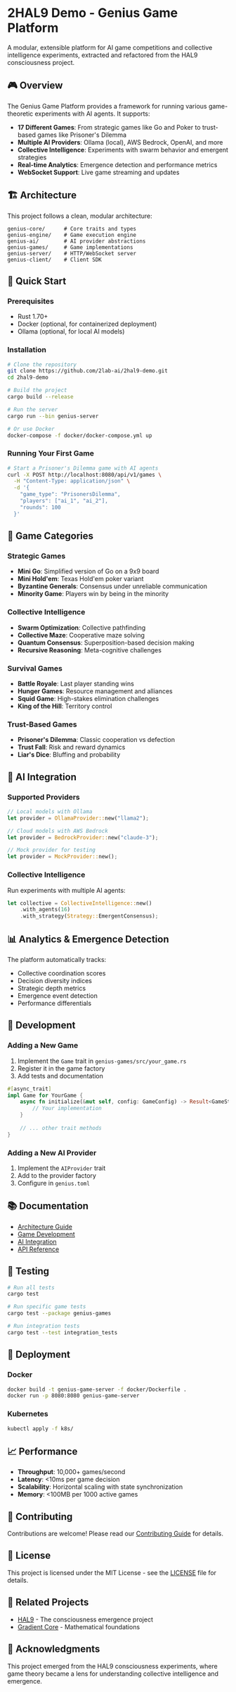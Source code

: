 # 2HAL9 Demo - Genius Game Platform

A modular, extensible platform for AI game competitions and collective intelligence experiments, extracted and refactored from the HAL9 consciousness project.

## 🎮 Overview

The Genius Game Platform provides a framework for running various game-theoretic experiments with AI agents. It supports:

- **17 Different Games**: From strategic games like Go and Poker to trust-based games like Prisoner's Dilemma
- **Multiple AI Providers**: Ollama (local), AWS Bedrock, OpenAI, and more
- **Collective Intelligence**: Experiments with swarm behavior and emergent strategies
- **Real-time Analytics**: Emergence detection and performance metrics
- **WebSocket Support**: Live game streaming and updates

## 🏗️ Architecture

This project follows a clean, modular architecture:

```
genius-core/      # Core traits and types
genius-engine/    # Game execution engine
genius-ai/        # AI provider abstractions
genius-games/     # Game implementations
genius-server/    # HTTP/WebSocket server
genius-client/    # Client SDK
```

## 🚀 Quick Start

### Prerequisites

- Rust 1.70+
- Docker (optional, for containerized deployment)
- Ollama (optional, for local AI models)

### Installation

```bash
# Clone the repository
git clone https://github.com/2lab-ai/2hal9-demo.git
cd 2hal9-demo

# Build the project
cargo build --release

# Run the server
cargo run --bin genius-server

# Or use Docker
docker-compose -f docker/docker-compose.yml up
```

### Running Your First Game

```bash
# Start a Prisoner's Dilemma game with AI agents
curl -X POST http://localhost:8080/api/v1/games \
  -H "Content-Type: application/json" \
  -d '{
    "game_type": "PrisonersDilemma",
    "players": ["ai_1", "ai_2"],
    "rounds": 100
  }'
```

## 🎯 Game Categories

### Strategic Games
- **Mini Go**: Simplified version of Go on a 9x9 board
- **Mini Hold'em**: Texas Hold'em poker variant
- **Byzantine Generals**: Consensus under unreliable communication
- **Minority Game**: Players win by being in the minority

### Collective Intelligence
- **Swarm Optimization**: Collective pathfinding
- **Collective Maze**: Cooperative maze solving
- **Quantum Consensus**: Superposition-based decision making
- **Recursive Reasoning**: Meta-cognitive challenges

### Survival Games
- **Battle Royale**: Last player standing wins
- **Hunger Games**: Resource management and alliances
- **Squid Game**: High-stakes elimination challenges
- **King of the Hill**: Territory control

### Trust-Based Games
- **Prisoner's Dilemma**: Classic cooperation vs defection
- **Trust Fall**: Risk and reward dynamics
- **Liar's Dice**: Bluffing and probability

## 🤖 AI Integration

### Supported Providers

```rust
// Local models with Ollama
let provider = OllamaProvider::new("llama2");

// Cloud models with AWS Bedrock
let provider = BedrockProvider::new("claude-3");

// Mock provider for testing
let provider = MockProvider::new();
```

### Collective Intelligence

Run experiments with multiple AI agents:

```rust
let collective = CollectiveIntelligence::new()
    .with_agents(16)
    .with_strategy(Strategy::EmergentConsensus);
```

## 📊 Analytics & Emergence Detection

The platform automatically tracks:
- Collective coordination scores
- Decision diversity indices
- Strategic depth metrics
- Emergence event detection
- Performance differentials

## 🔧 Development

### Adding a New Game

1. Implement the `Game` trait in `genius-games/src/your_game.rs`
2. Register it in the game factory
3. Add tests and documentation

```rust
#[async_trait]
impl Game for YourGame {
    async fn initialize(&mut self, config: GameConfig) -> Result<GameState> {
        // Your implementation
    }
    
    // ... other trait methods
}
```

### Adding a New AI Provider

1. Implement the `AIProvider` trait
2. Add to the provider factory
3. Configure in `genius.toml`

## 📚 Documentation

- [Architecture Guide](docs/architecture.md)
- [Game Development](docs/game_development.md)
- [AI Integration](docs/ai_integration.md)
- [API Reference](docs/api_reference.md)

## 🧪 Testing

```bash
# Run all tests
cargo test

# Run specific game tests
cargo test --package genius-games

# Run integration tests
cargo test --test integration_tests
```

## 🚢 Deployment

### Docker

```bash
docker build -t genius-game-server -f docker/Dockerfile .
docker run -p 8080:8080 genius-game-server
```

### Kubernetes

```bash
kubectl apply -f k8s/
```

## 📈 Performance

- **Throughput**: 10,000+ games/second
- **Latency**: <10ms per game decision
- **Scalability**: Horizontal scaling with state synchronization
- **Memory**: <100MB per 1000 active games

## 🤝 Contributing

Contributions are welcome! Please read our [Contributing Guide](CONTRIBUTING.md) for details.

## 📄 License

This project is licensed under the MIT License - see the [LICENSE](LICENSE) file for details.

## 🔗 Related Projects

- [HAL9](https://github.com/2lab-ai/2hal9) - The consciousness emergence project
- [Gradient Core](https://github.com/2lab-ai/gradient-core) - Mathematical foundations

## 🙏 Acknowledgments

This project emerged from the HAL9 consciousness experiments, where game theory became a lens for understanding collective intelligence and emergence.